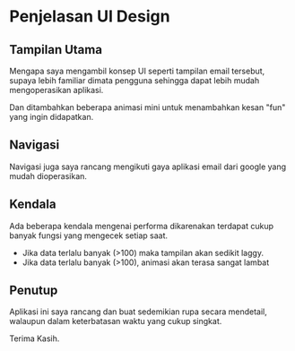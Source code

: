 # Penjelasan UI Design

## Tampilan Utama
Mengapa saya mengambil konsep UI seperti tampilan email tersebut, supaya lebih familiar dimata pengguna sehingga dapat lebih mudah mengoperasikan aplikasi.

Dan ditambahkan beberapa animasi mini untuk menambahkan kesan "fun" yang ingin didapatkan.

## Navigasi
Navigasi juga saya rancang mengikuti gaya aplikasi email dari google yang mudah dioperasikan.

## Kendala
Ada beberapa kendala mengenai performa dikarenakan terdapat cukup banyak fungsi yang mengecek setiap saat.
- Jika data terlalu banyak (>100) maka tampilan akan sedikit laggy.
- Jika data terlalu banyak (>100), animasi akan terasa sangat lambat

## Penutup
Aplikasi ini saya rancang dan buat sedemikian rupa secara mendetail, walaupun dalam keterbatasan waktu yang cukup singkat.

Terima Kasih.